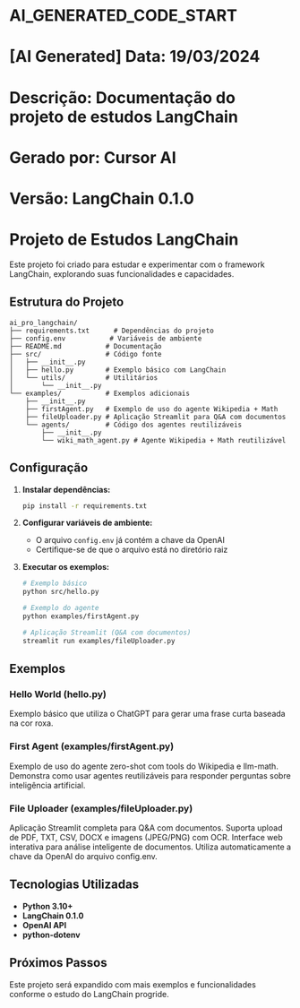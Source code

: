 # AI_GENERATED_CODE_START
# [AI Generated] Data: 19/03/2024
# Descrição: Documentação do projeto de estudos LangChain
# Gerado por: Cursor AI
# Versão: LangChain 0.1.0

# Projeto de Estudos LangChain

Este projeto foi criado para estudar e experimentar com o framework LangChain, explorando suas funcionalidades e capacidades.

## Estrutura do Projeto

```
ai_pro_langchain/
├── requirements.txt      # Dependências do projeto
├── config.env           # Variáveis de ambiente
├── README.md           # Documentação
├── src/                # Código fonte
│   ├── __init__.py
│   ├── hello.py        # Exemplo básico com LangChain
│   └── utils/          # Utilitários
│       └── __init__.py
└── examples/           # Exemplos adicionais
    ├── __init__.py
    ├── firstAgent.py   # Exemplo de uso do agente Wikipedia + Math
    ├── fileUploader.py # Aplicação Streamlit para Q&A com documentos
    └── agents/         # Código dos agentes reutilizáveis
        ├── __init__.py
        └── wiki_math_agent.py # Agente Wikipedia + Math reutilizável
```

## Configuração

1. **Instalar dependências:**
   ```bash
   pip install -r requirements.txt
   ```

2. **Configurar variáveis de ambiente:**
   - O arquivo `config.env` já contém a chave da OpenAI
   - Certifique-se de que o arquivo está no diretório raiz

3. **Executar os exemplos:**
   ```bash
   # Exemplo básico
   python src/hello.py
   
   # Exemplo do agente
   python examples/firstAgent.py
   
   # Aplicação Streamlit (Q&A com documentos)
   streamlit run examples/fileUploader.py
   ```

## Exemplos

### Hello World (hello.py)
Exemplo básico que utiliza o ChatGPT para gerar uma frase curta baseada na cor roxa.

### First Agent (examples/firstAgent.py)
Exemplo de uso do agente zero-shot com tools do Wikipedia e llm-math. Demonstra como usar agentes reutilizáveis para responder perguntas sobre inteligência artificial.

### File Uploader (examples/fileUploader.py)
Aplicação Streamlit completa para Q&A com documentos. Suporta upload de PDF, TXT, CSV, DOCX e imagens (JPEG/PNG) com OCR. Interface web interativa para análise inteligente de documentos. Utiliza automaticamente a chave da OpenAI do arquivo config.env.

## Tecnologias Utilizadas

- **Python 3.10+**
- **LangChain 0.1.0**
- **OpenAI API**
- **python-dotenv**

## Próximos Passos

Este projeto será expandido com mais exemplos e funcionalidades conforme o estudo do LangChain progride. 